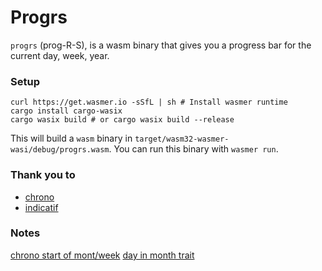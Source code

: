 # Progrs

`progrs` (prog-R-S), is a wasm binary that gives you a progress bar for the current day, week, year.

### Setup

```shell
curl https://get.wasmer.io -sSfL | sh # Install wasmer runtime
cargo install cargo-wasix
cargo wasix build # or cargo wasix build --release
```

This will build a `wasm` binary in `target/wasm32-wasmer-wasi/debug/progrs.wasm`. You can run this binary with `wasmer run`.

### Thank you to

 - [chrono](https://github.com/chronotope/chrono)
 - [indicatif](https://github.com/console-rs/indicatif)


### Notes

[chrono start of mont/week](https://users.rust-lang.org/t/how-to-find-first-day-of-current-month-and-year-using-chrono/51915)
[day in month trait](https://github.com/chronotope/chrono/issues/29#issuecomment-1510506317)